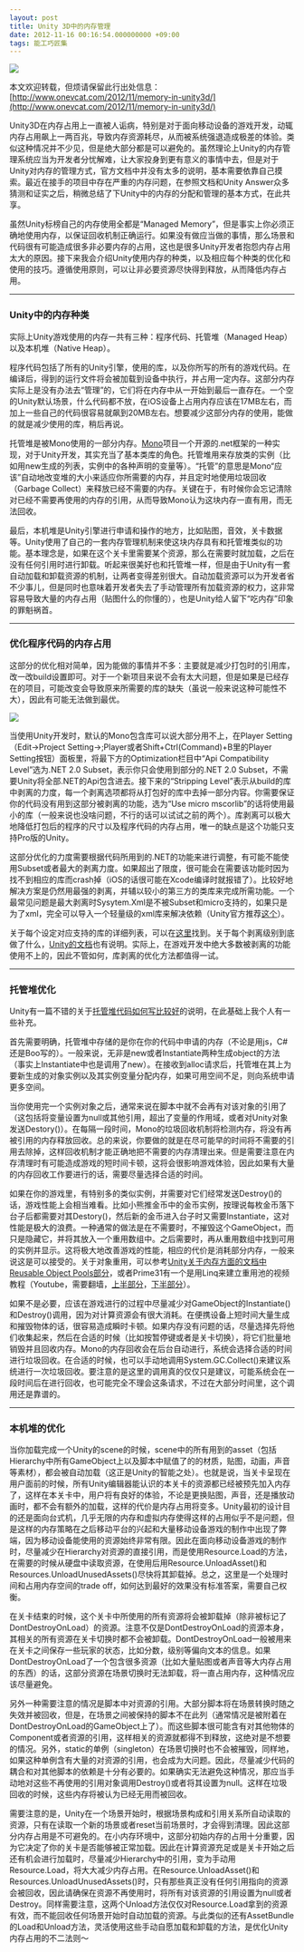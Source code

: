 ```yaml
---
layout: post
title: Unity 3D中的内存管理
date: 2012-11-16 00:16:54.000000000 +09:00
tags: 能工巧匠集
---
```


![](http://www.onevcat.com/wp-content/uploads/2012/11/unity-technologies-870x531.jpg)

本文欢迎转载，但烦请保留此行出处信息：[http://www.onevcat.com/2012/11/memory-in-unity3d/](http://www.onevcat.com/2012/11/memory-in-unity3d/)

Unity3D在内存占用上一直被人诟病，特别是对于面向移动设备的游戏开发，动辄内存占用飙上一两百兆，导致内存资源耗尽，从而被系统强退造成极差的体验。类似这种情况并不少见，但是绝大部分都是可以避免的。虽然理论上Unity的内存管理系统应当为开发者分忧解难，让大家投身到更有意义的事情中去，但是对于Unity对内存的管理方式，官方文档中并没有太多的说明，基本需要依靠自己摸索。最近在接手的项目中存在严重的内存问题，在参照文档和Unity Answer众多猜测和证实之后，稍微总结了下Unity中的内存的分配和管理的基本方式，在此共享。

虽然Unity标榜自己的内存使用全都是“Managed Memory”，但是事实上你必须正确地使用内存，以保证回收机制正确运行。如果没有做应当做的事情，那么场景和代码很有可能造成很多非必要内存的占用，这也是很多Unity开发者抱怨内存占用太大的原因。接下来我会介绍Unity使用内存的种类，以及相应每个种类的优化和使用的技巧。遵循使用原则，可以让非必要资源尽快得到释放，从而降低内存占用。

---

### Unity中的内存种类

实际上Unity游戏使用的内存一共有三种：程序代码、托管堆（Managed Heap）以及本机堆（Native Heap）。

程序代码包括了所有的Unity引擎，使用的库，以及你所写的所有的游戏代码。在编译后，得到的运行文件将会被加载到设备中执行，并占用一定内存。这部分内存实际上是没有办法去“管理”的，它们将在内存中从一开始到最后一直存在。一个空的Unity默认场景，什么代码都不放，在iOS设备上占用内存应该在17MB左右，而加上一些自己的代码很容易就飙到20MB左右。想要减少这部分内存的使用，能做的就是减少使用的库，稍后再说。

托管堆是被Mono使用的一部分内存。[Mono](http://www.mono-project.com/Main_Page)项目一个开源的.net框架的一种实现，对于Unity开发，其实充当了基本类库的角色。托管堆用来存放类的实例（比如用new生成的列表，实例中的各种声明的变量等）。“托管”的意思是Mono“应该”自动地改变堆的大小来适应你所需要的内存，并且定时地使用垃圾回收（Garbage Collect）来释放已经不需要的内存。关键在于，有时候你会忘记清除对已经不需要再使用的内存的引用，从而导致Mono认为这块内存一直有用，而无法回收。

最后，本机堆是Unity引擎进行申请和操作的地方，比如贴图，音效，关卡数据等。Unity使用了自己的一套内存管理机制来使这块内存具有和托管堆类似的功能。基本理念是，如果在这个关卡里需要某个资源，那么在需要时就加载，之后在没有任何引用时进行卸载。听起来很美好也和托管堆一样，但是由于Unity有一套自动加载和卸载资源的机制，让两者变得差别很大。自动加载资源可以为开发者省不少事儿，但是同时也意味着开发者失去了手动管理所有加载资源的权力，这非常容易导致大量的内存占用（贴图什么的你懂的），也是Unity给人留下“吃内存”印象的罪魁祸首。

---

### 优化程序代码的内存占用

这部分的优化相对简单，因为能做的事情并不多：主要就是减少打包时的引用库，改一改build设置即可。对于一个新项目来说不会有太大问题，但是如果是已经存在的项目，可能改变会导致原来所需要的库的缺失（虽说一般来说这种可能性不大），因此有可能无法做到最优。

![](http://www.onevcat.com/wp-content/uploads/2012/11/unity-setting.png)

当使用Unity开发时，默认的Mono包含库可以说大部分用不上，在Player Setting（Edit->Project Setting->;Player或者Shift+Ctrl(Command)+B里的Player Setting按钮）面板里，将最下方的Optimization栏目中“Api Compatibility Level”选为.NET 2.0 Subset，表示你只会使用到部分的.NET 2.0 Subset，不需要Unity将全部.NET的Api包含进去。接下来的“Stripping Level”表示从build的库中剥离的力度，每一个剥离选项都将从打包好的库中去掉一部分内容。你需要保证你的代码没有用到这部分被剥离的功能，选为“Use micro mscorlib”的话将使用最小的库（一般来说也没啥问题，不行的话可以试试之前的两个）。库剥离可以极大地降低打包后的程序的尺寸以及程序代码的内存占用，唯一的缺点是这个功能只支持Pro版的Unity。

这部分优化的力度需要根据代码所用到的.NET的功能来进行调整，有可能不能使用Subset或者最大的剥离力度。如果超出了限度，很可能会在需要该功能时因为找不到相应的库而crash掉（iOS的话很可能在Xcode编译时就报错了）。比较好地解决方案是仍然用最强的剥离，并辅以较小的第三方的类库来完成所需功能。一个最常见问题是最大剥离时Sysytem.Xml是不被Subset和micro支持的，如果只是为了xml，完全可以导入一个轻量级的xml库来解决依赖（Unity官方推荐[这个](http://unity3d.com/support/documentation/Images/manual/Mono.Xml.zip)）。

关于每个设定对应支持的库的详细列表，可以在[这里](http://docs.unity3d.com/Documentation/ScriptReference/MonoCompatibility.html)找到。关于每个剥离级别到底做了什么，[Unity的文档](http://unity3d.com/support/documentation/Manual/iphone-playerSizeOptimization.html)也有说明。实际上，在游戏开发中绝大多数被剥离的功能使用不上的，因此不管如何，库剥离的优化方法都值得一试。

---

### 托管堆优化

Unity有一篇不错的关于[托管堆代码如何写比较好](http://unity3d.com/support/documentation/Manual/Understanding%20Automatic%20Memory%20Management.html)的说明，在此基础上我个人有一些补充。

首先需要明确，托管堆中存储的是你在你的代码中申请的内存（不论是用js，C#还是Boo写的）。一般来说，无非是new或者Instantiate两种生成object的方法（事实上Instantiate中也是调用了new）。在接收到alloc请求后，托管堆在其上为要新生成的对象实例以及其实例变量分配内存，如果可用空间不足，则向系统申请更多空间。

当你使用完一个实例对象之后，通常来说在脚本中就不会再有对该对象的引用了（这包括将变量设置为null或其他引用，超出了变量的作用域，或者对Unity对象发送Destory()）。在每隔一段时间，Mono的垃圾回收机制将检测内存，将没有再被引用的内存释放回收。总的来说，你要做的就是在尽可能早的时间将不需要的引用去除掉，这样回收机制才能正确地把不需要的内存清理出来。但是需要注意在内存清理时有可能造成游戏的短时间卡顿，这将会很影响游戏体验，因此如果有大量的内存回收工作要进行的话，需要尽量选择合适的时间。

如果在你的游戏里，有特别多的类似实例，并需要对它们经常发送Destroy()的话，游戏性能上会相当难看。比如小熊推金币中的金币实例，按理说每枚金币落下台子后都需要对其Destory()，然后新的金币进入台子时又需要Instantiate，这对性能是极大的浪费。一种通常的做法是在不需要时，不摧毁这个GameObject，而只是隐藏它，并将其放入一个重用数组中。之后需要时，再从重用数组中找到可用的实例并显示。这将极大地改善游戏的性能，相应的代价是消耗部分内存，一般来说这是可以接受的。关于对象重用，可以参考[Unity关于内存方面的文档中Reusable Object Pools部分](http://docs.unity3d.com/Documentation/Manual/UnderstandingAutomaticMemoryManagement.html)，或者Prime31有一个是用Linq来建立重用池的视频教程（Youtube，需要翻墙，[上半部分](http://www.youtube.com/watch?v=IX041ZvgQKE)，[下半部分](http://www.youtube.com/watch?v=d9078u8ft58)）。

如果不是必要，应该在游戏进行的过程中尽量减少对GameObject的Instantiate()和Destroy()调用，因为对计算资源会有很大消耗。在便携设备上短时间大量生成和摧毁物体的话，很容易造成瞬时卡顿。如果内存没有问题的话，尽量选择先将他们收集起来，然后在合适的时候（比如按暂停键或者是关卡切换），将它们批量地销毁并且回收内存。Mono的内存回收会在后台自动进行，系统会选择合适的时间进行垃圾回收。在合适的时候，也可以手动地调用System.GC.Collect()来建议系统进行一次垃圾回收。要注意的是这里的调用真的仅仅只是建议，可能系统会在一段时间后在进行回收，也可能完全不理会这条请求，不过在大部分时间里，这个调用还是靠谱的。

---

### 本机堆的优化

当你加载完成一个Unity的scene的时候，scene中的所有用到的asset（包括Hierarchy中所有GameObject上以及脚本中赋值了的的材质，贴图，动画，声音等素材），都会被自动加载（这正是Unity的智能之处）。也就是说，当关卡呈现在用户面前的时候，所有Unity编辑器能认识的本关卡的资源都已经被预先加入内存了，这样在本关卡中，用户将有良好的体验，不论是更换贴图，声音，还是播放动画时，都不会有额外的加载，这样的代价是内存占用将变多。Unity最初的设计目的还是面向台式机，几乎无限的内存和虚拟内存使得这样的占用似乎不是问题，但是这样的内存策略在之后移动平台的兴起和大量移动设备游戏的制作中出现了弊端，因为移动设备能使用的资源始终非常有限。因此在面向移动设备游戏的制作时，尽量减少在Hierarchy对资源的直接引用，而是使用Resource.Load的方法，在需要的时候从硬盘中读取资源，在使用后用Resource.UnloadAsset()和Resources.UnloadUnusedAssets()尽快将其卸载掉。总之，这里是一个处理时间和占用内存空间的trade off，如何达到最好的效果没有标准答案，需要自己权衡。

在关卡结束的时候，这个关卡中所使用的所有资源将会被卸载掉（除非被标记了DontDestroyOnLoad）的资源。注意不仅是DontDestroyOnLoad的资源本身，其相关的所有资源在关卡切换时都不会被卸载。DontDestroyOnLoad一般被用来在关卡之间保存一些玩家的状态，比如分数，级别等偏向文本的信息。如果DontDestroyOnLoad了一个包含很多资源（比如大量贴图或者声音等大内存占用的东西）的话，这部分资源在场景切换时无法卸载，将一直占用内存，这种情况应该尽量避免。

另外一种需要注意的情况是脚本中对资源的引用。大部分脚本将在场景转换时随之失效并被回收，但是，在场景之间被保持的脚本不在此列（通常情况是被附着在DontDestroyOnLoad的GameObject上了）。而这些脚本很可能含有对其他物体的Component或者资源的引用，这样相关的资源就都得不到释放，这绝对是不想要的情况。另外，static的单例（singleton）在场景切换时也不会被摧毁，同样地，如果这种单例含有大量的对资源的引用，也会成为大问题。因此，尽量减少代码的耦合和对其他脚本的依赖是十分有必要的。如果确实无法避免这种情况，那应当手动地对这些不再使用的引用对象调用Destroy()或者将其设置为null。这样在垃圾回收的时候，这些内存将被认为已经无用而被回收。

需要注意的是，Unity在一个场景开始时，根据场景构成和引用关系所自动读取的资源，只有在读取一个新的场景或者reset当前场景时，才会得到清理。因此这部分内存占用是不可避免的。在小内存环境中，这部分初始内存的占用十分重要，因为它决定了你的关卡是否能够被正常加载。因此在计算资源充足或是关卡开始之后还有机会进行加载时，尽量减少Hierarchy中的引用，变为手动用Resource.Load，将大大减少内存占用。在Resource.UnloadAsset()和Resources.UnloadUnusedAssets()时，只有那些真正没有任何引用指向的资源会被回收，因此请确保在资源不再使用时，将所有对该资源的引用设置为null或者Destroy。同样需要注意，这两个Unload方法仅仅对Resource.Load拿到的资源有效，而不能回收任何场景开始时自动加载的资源。与此类似的还有AssetBundle的Load和Unload方法，灵活使用这些手动自愿加载和卸载的方法，是优化Unity内存占用的不二法则～
